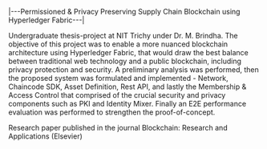 |---Permissioned & Privacy Preserving Supply Chain Blockchain using Hyperledger Fabric---|

Undergraduate thesis-project at NIT Trichy under Dr. M. Brindha. The objective of this project was to enable a more nuanced blockchain architecture using Hyperledger Fabric, that would draw the best balance between traditional web technology and a public blockchain, including privacy protection and security. A preliminary analysis was performed, then the proposed system was formulated and implemented - Network, Chaincode SDK, Asset Definition, Rest API, and lastly the Membership & Access Control that comprised of the crucial security and privacy components such as PKI and Identity Mixer. Finally an E2E performance evaluation was performed to strengthen the proof-of-concept.

Research paper published in the journal Blockchain: Research and Applications (Elsevier)
